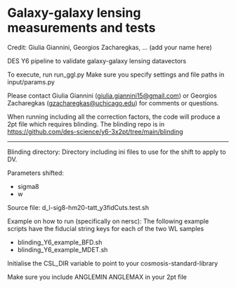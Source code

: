 # Galaxy-galaxy lensing measurements and tests
Credit: Giulia Giannini, Georgios Zacharegkas, ... (add your name here)

DES Y6 pipeline to validate galaxy-galaxy lensing datavectors

To execute, run run_ggl.py
Make sure you specify settings and file paths in input/params.py

Please contact Giulia Giannini (giulia.giannini15@gmail.com) or Georgios Zacharegkas (gzacharegkas@uchicago.edu) for comments or questions. 

When running including all the correction factors, the code will produce a 2pt file which requires blinding. 
The blinding repo is in https://github.com/des-science/y6-3x2pt/tree/main/blinding

------
Blinding directory:
Directory including ini files to use for the shift to apply to DV.

Parameters shifted:
- sigma8
- w

Source file:
d_l-sig8-hm20-tatt_y3fidCuts.test.sh

Example on how to run (specifically on nersc):
The following example scripts have the fiducial string keys for each of the two WL samples
- blinding_Y6_example_BFD.sh
- blinding_Y6_example_MDET.sh

Initialise the CSL_DIR variable to point to your cosmosis-standard-library

Make sure you include ANGLEMIN ANGLEMAX in your 2pt file
